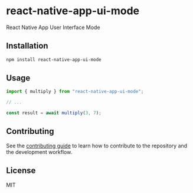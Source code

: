# react-native-app-ui-mode

React Native App User Interface Mode

## Installation

```sh
npm install react-native-app-ui-mode
```

## Usage

```js
import { multiply } from "react-native-app-ui-mode";

// ...

const result = await multiply(3, 7);
```

## Contributing

See the [contributing guide](CONTRIBUTING.md) to learn how to contribute to the repository and the development workflow.

## License

MIT
